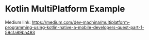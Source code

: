 # Kotlin MultiPlatform Example

Medium link: https://medium.com/dev-machina/multiplatform-programming-using-kotlin-native-a-mobile-developers-quest-part-1-59c1a89ba493




